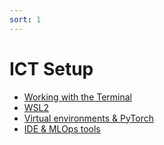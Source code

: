 ```yaml
---
sort: 1
---
```


# ICT Setup 

- [Working with the Terminal](../../Study%20Content/Robotics%20and%20Reinforcement%20Learning/1.%20Working%20with%20the%20Terminal%20-%20Refresher.html)
- [WSL2](https://adsai.buas.nl/Study%20Content/Robotics%20and%20Reinforcement%20Learning/2.%20Windows%20Subsystem%20for%20Linux%20(WSL2).html)
- [Virtual environments & PyTorch](../../MLOps/BlockB_2022_2023/MLOpsVirtualEnvironments.md)
- [IDE & MLOps tools](../../MLOps/BlockB_2022_2023/MLOpsIDETools.md)
